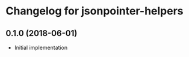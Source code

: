 Changelog for jsonpointer-helpers
=================================

0.1.0 (2018-06-01)
------------------

- Initial implementation
